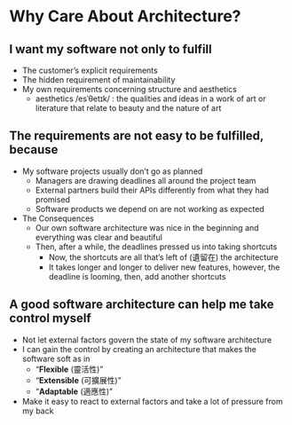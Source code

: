 # Why Care About Architecture?

## I want my software not only to fulfill 
  - The customer’s explicit requirements
  - The hidden requirement of maintainability
  - My own requirements concerning structure and aesthetics
      - aesthetics /esˈθetɪk/ : the qualities and ideas in a work of art or 
        literature that relate to beauty and the nature of art

## The requirements are not easy to be fulfilled, because
  - My software projects usually don’t go as planned
    - Managers are drawing deadlines all around the project team 
    - External partners build their APIs differently from what they had promised 
    - Software products we depend on are not working as expected
  - The Consequences
    - Our own software architecture was nice in the beginning and everything 
      was clear and beautiful
    - Then, after a while, the deadlines pressed us into taking shortcuts
      - Now, the shortcuts are all that’s left of  (遺留在) the architecture 
      - It takes longer and longer to deliver new features, however, 
        the deadline is looming, then, add another shortcuts

## A good software architecture can help me take control myself
  - Not let external factors govern the state of my software architecture
  - I can gain the control by creating an architecture that makes the software 
    soft as in 
      - “**Flexible** (靈活性)”
      - “**Extensible** (可擴展性)” 
      - “**Adaptable** (適應性)”
  - Make it easy to react to external factors and take a lot of pressure from 
    my back